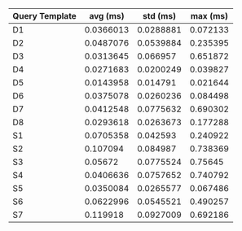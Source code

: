 | Query Template   |   avg (ms) |   std (ms) |   max (ms) |
|------------------|------------|------------|------------|
| D1               |  0.0366013 |  0.0288881 |   0.072133 |
| D2               |  0.0487076 |  0.0539884 |   0.235395 |
| D3               |  0.0313645 |  0.066957  |   0.651872 |
| D4               |  0.0271683 |  0.0200249 |   0.039827 |
| D5               |  0.0143958 |  0.014791  |   0.021644 |
| D6               |  0.0375078 |  0.0260236 |   0.084498 |
| D7               |  0.0412548 |  0.0775632 |   0.690302 |
| D8               |  0.0293618 |  0.0263673 |   0.177288 |
| S1               |  0.0705358 |  0.042593  |   0.240922 |
| S2               |  0.107094  |  0.084987  |   0.738369 |
| S3               |  0.05672   |  0.0775524 |   0.75645  |
| S4               |  0.0406636 |  0.0757652 |   0.740792 |
| S5               |  0.0350084 |  0.0265577 |   0.067486 |
| S6               |  0.0622996 |  0.0545521 |   0.490257 |
| S7               |  0.119918  |  0.0927009 |   0.692186 |